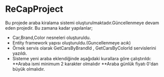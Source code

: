 # ReCapProject
Bu projede araba kiralama sistemi oluşturulmaktadır.Güncellenmeye devam eden projedir.
Bu zamana kadar yapılanlar;
* Car,Brand,Color nesneleri oluşturuldu.
* Entity framework yapısı oluşturuldu.(Guncellenmeye acık)
* Örnek servis olarak GetCarsByBrandId , GetCarsByColorId servislerini yazıldı.
* Sisteme yeni araba eklendiğinde aşağıdaki kurallara göre çalıştırıldı:
      **Araba ismi minimum 2 karakter olmalıdır
      **Araba günlük fiyatı 0'dan büyük olmalıdır.
